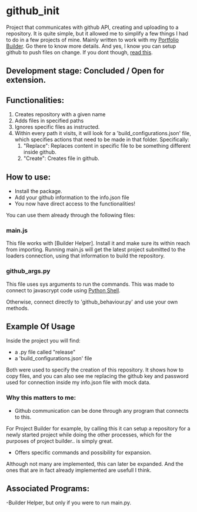 # github_init
Project that communicates with github API, creating and uploading to a repository. 
It is quite simple, but it allowed me to simplify a few things I had to do in a few projects of mine.
Mainly written to work with my [Portfolio Builder](https://github.com/emilymarquessalum/portfolio-builder). Go there to know more details. 
And yes, I know you can setup github to push files on change. If you dont though,
[read this](https://gist.github.com/darencard/5d42319abcb6ec32bebf6a00ecf99e86).


## Development stage: Concluded / Open for extension. 

## Functionalities:

1. Creates repository with a given name
2. Adds files in specified paths 
3. Ignores specific files as instructed.
4. Within every path it visits, it will look for a 'build_configurations.json' file, which specifies actions that need to be made in that folder. Specifically:
    1. "Replace": Replaces content in specific file to be something different inside github. 
    2. "Create": Creates file in github. 

## How to use:

- Install the package. 
- Add your github information to the info.json file
- You now have direct access to the functionalities!

You can use them already through the following files: 

### main.js

This file works with [Builder Helper]. Install it and make sure its within reach from importing.
Running main.js will get the latest project submitted to the loaders connection, using that information
to build the repository. 

### github_args.py

This file uses sys arguments to run the commands. This was made to connect to javascrypt code using 
[Python Shell](https://www.npmjs.com/package/python-shell).

Otherwise, connect directly to 'github_behaviour.py' and use your own methods.

## Example Of Usage

Inside the project you will find:
- a .py file called "release"
- a 'build_configurations.json' file

Both were used to specify the creation of this repository. It shows how to copy files, and you can also see me replacing the github key and password used for connection inside my info.json file with mock data.

### Why this matters to me:

- Github communication can be done through any program that connects to this. 

For Project Builder for example, by calling this it can setup a repository for a newly started project while doing the other processes, 
which for the purposes of project builder.. is simply great. 
- Offers specific commands and possibility for expansion. 

Although not many are implemented, this can later be expanded. And the ones that are in fact already implemented
are usefull I think.

## Associated Programs:

-Builder Helper, but only if you were to run main.py. 

